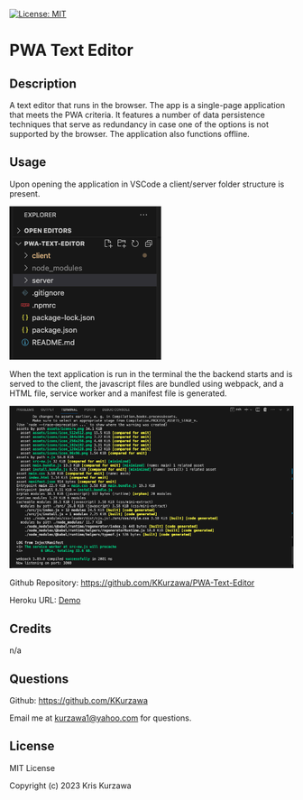[![License: MIT](https://img.shields.io/badge/License-MIT-yellow.svg)](https://opensource.org/licenses/MIT)
# PWA Text Editor

## Description

A text editor that runs in the browser. The app is a single-page application that meets the PWA criteria. It features a number of data persistence techniques that serve as redundancy in case one of the options is not supported by the browser. The application also functions offline.

## Usage 

Upon opening the application in VSCode a client/server folder structure is present.

![screenshot1](./client/src/images/screenshots/screenshot1.png)

When the text application is run in the terminal the the backend starts and is served to the client, the javascript files are bundled using webpack, and a HTML file, service worker and a manifest file is generated. 

![screenshot2](./client/src/images/screenshots/Screenshot2.png)


Github Repository: https://github.com/KKurzawa/PWA-Text-Editor

Heroku URL: [Demo](https://peaceful-ridge-09824-adb7633d5ee0.herokuapp.com/)



## Credits

n/a

## Questions

Github: https://github.com/KKurzawa

Email me at kurzawa1@yahoo.com for questions.

## License

MIT License

Copyright (c) 2023 Kris Kurzawa

